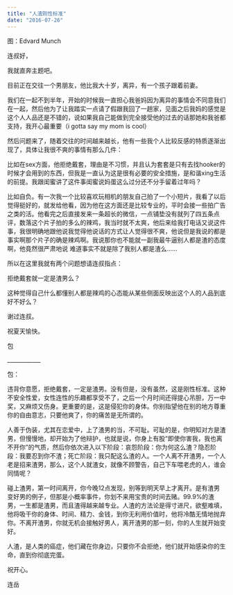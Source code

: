 ```yaml
---
title: "人渣刚性标准"
date: "2016-07-26"
---
```


图：Edvard Munch

连叔好，

我就直奔主题吧。

目前正在交往一个男朋友，他比我大十岁，离异，有一个孩子跟着前妻。

我们在一起不到半年，开始的时候我一直担心我爸妈因为离异的事情会不同意我们在一起，然后他为了让我踏实一点请了假跟我回了一趟家，见面之后我妈的感觉是这个人人品还是不错的，说如果我自己能做到完全接受他的过去的话那她和我爸都支持，我开心最重要（i gotta say my mom is cool）

然后问题来了，随着交往的时间越来越长，他有一些我个人比较反感的特质逐渐出现了，具体让我很不爽的事情有那么几件：

比如在sex方面，他拒绝戴套，理由是不习惯，并且认为套套是只有去找hooker的时候才会用到的东西，但我是一直认为这是很有必要的安全措施，是和谐xing生活的前提。我跟闺蜜讲了这件事闺蜜说妈蛋这么过分还不分手留着过年吗？

比如自负。有一次我一个比较喜欢玩相机的朋友自己拍了一个小短片，我看了以后觉得挺好的，就发给他看，因为他在这方面还是比较专业的，平时会接一些拍广告之类的活。他看完之后直接发来一条超长的微信，一点铺垫没有就列了四五条点评，数落这个片子拍的多么的辣鸡，我当时就不太爽，他后来给我打电话又说这件事，我很明确地跟他说我觉得他说话的方式让人觉得很不爽，他说但是我说的都是事实啊那个片子的确是辣鸡啊。我说那你也不能就一副我最牛逼别人都是渣的态度啊，他竟然很严肃地说 难道事实不就是除了我别人都是渣么……

所以在这里我就有两个问题想请连叔指点：

拒绝戴套就一定是渣男么？

这种觉得自己什么都懂别人都是辣鸡的心态能从某些侧面反映出这个人的人品到底好不好么？

谢过连叔。

祝夏天愉快。

包

\_\_\_\_\_\_\_\_\_\_\_\_

包：

违背你意愿，拒绝戴套，一定是渣男。没有但是，没有虽然，这是刚性标准。这种不安全性爱，女性连性的乐趣都享受不了，之后一个月时间还得提心吊胆，万一中奖，又麻烦又伤身。更重要的是，这是侵犯你的身体。你别指望他在别的地方尊重你的自由意志，只要他爽了，你的痛苦是无所谓的。

人善于伪装，尤其在恋爱中，上了渣男的当，不可耻。可耻的是，你明知对方是渣男，但慢慢地，却开始为了他辩护，也就是说，你身上有股“即使你害我，我也离不开你”的气质，然后你依次进入以下阶段：哀怨阶段：你为何这么渣？隐忍阶段：我要忍到你不渣；死亡阶段：我只配这么渣的人。一个人离不开渣男，一个人老是招来渣男，那么，这个人就渣女，就像不顾警告，自己下车喂老虎的人，谁会同情呢？

碰上渣男，第一时间离开，你今晚12点发现，别等到明天早上才离开。是有渣男变好男的例子，但那是小概率事件，你划不来用宝贵的时间去赌。99.9%的渣男，一生都是渣男，而且渣得越来越专业。人渣的方法论是得寸进尺，欲壑难填，他将吸干你的身体、时间、精力、金钱，到你无利用价值时，他将冷酷无情地抛弃你。不离开渣男，你就无机会接触好男人，离开渣男的那一刻，你的人生就开始变好。  

人渣，是人类的癌症，他们藏在你身边，只要你不会拒绝，他们就开始感染你的生命，直到你彻底完蛋。

祝开心。

连岳
